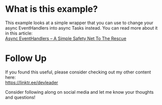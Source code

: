 # What is this example?
This example looks at a simple wrapper that you can use to change your async EventHandlers into async Tasks instead. You can read more about it in this article:    
[Async EventHandlers – A Simple Safety Net To The Rescue](https://www.devleader.ca/2023/02/14/async-eventhandlers-a-simple-safety-net-to-the-rescue/)

# Follow Up
If you found this useful, please consider checking out my other content here:    
https://linktr.ee/devleader

Consider following along on social media and let me know your thoughts and questions!
